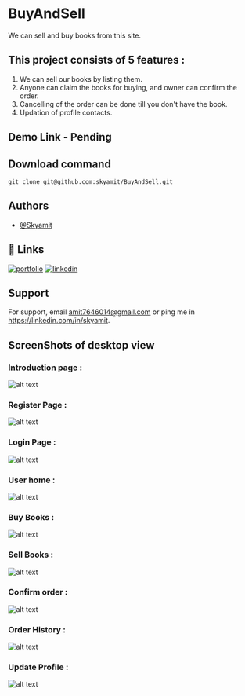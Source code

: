 # BuyAndSell

We can sell and buy books from this site.

## This project consists of 5 features :
1. We can sell our books by listing them.
2. Anyone can claim the books for buying, and owner can confirm the order.
3. Cancelling of the order can be done till you don't have the book.
4. Updation of profile contacts.


## Demo Link - Pending

## Download command
```
git clone git@github.com:skyamit/BuyAndSell.git
```

## Authors

- [@Skyamit](https://www.github.com/skyamit)


## 🔗 Links
[![portfolio](https://img.shields.io/badge/my_portfolio-000?style=for-the-badge&logo=ko-fi&logoColor=white)](https://skyamitportfolio.netlify.app/)
[![linkedin](https://img.shields.io/badge/linkedin-0A66C2?style=for-the-badge&logo=linkedin&logoColor=white)](https://www.linkedin.com/in/skyamit)


## Support

For support, email amit7646014@gmail.com or ping me in https://linkedin.com/in/skyamit.

## ScreenShots of desktop view

### Introduction page :
![alt text](https://github.com/skyamit/BuyAndSell/blob/main/pictures/desktopViewStartPage.png)
### Register Page :
![alt text](https://github.com/skyamit/BuyAndSell/blob/main/pictures/desktopViewRegister.png)
### Login Page :
![alt text](https://github.com/skyamit/BuyAndSell/blob/main/pictures/desktopViewLoginPage.png)

### User home :
![alt text](https://github.com/skyamit/BuyAndSell/blob/main/pictures/desktopVIewUser.png)
### Buy Books :
![alt text](https://github.com/skyamit/BuyAndSell/blob/main/pictures/desktopViewPurchaseBooks.png)
### Sell Books :
![alt text](https://github.com/skyamit/BuyAndSell/blob/main/pictures/desktopViewSellBooks.png)
### Confirm order :
![alt text](https://github.com/skyamit/BuyAndSell/blob/main/pictures/desktopViewConfirmOrder'.png)
### Order History :
![alt text](https://github.com/skyamit/BuyAndSell/blob/main/pictures/desktopVIewOrderHistory.png)
### Update Profile :
![alt text](https://github.com/skyamit/BuyAndSell/blob/main/pictures/desktopViewUpdateProfile.png)


